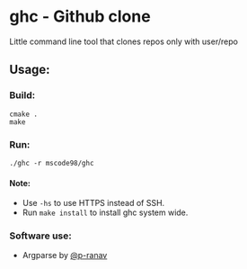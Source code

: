 # ghc - Github clone

Little command line tool that clones repos only with user/repo

## Usage:

### Build:

```console
cmake .
make
```

### Run:

```console
./ghc -r mscode98/ghc
```

#### Note: 
- Use `-hs` to use HTTPS instead of SSH.
- Run `make install` to install ghc system wide.

### Software use:

- Argparse by [@p-ranav](https://github.com/p-ranav)